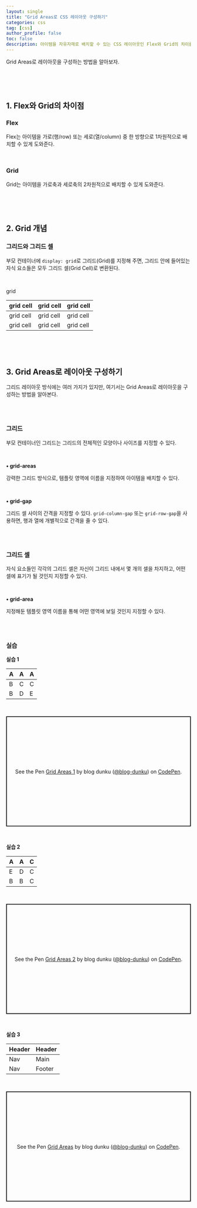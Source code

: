 ```yaml
---
layout: single
title: "Grid Areas로 CSS 레이아웃 구성하기"
categories: css
tag: [css]
author_profile: false
toc: false
description: 아이템을 자유자재로 배치할 수 있는 CSS 레이아웃인 Flex와 Grid의 차이를 알아보고, Grid Areas로 레이아웃을 구성하는 방법을 살펴보겠습니다.
---
```


Grid Areas로 레이아웃을 구성하는 방법을 알아보자.

<br>
<br>
<br>





## 1. Flex와 Grid의 차이점

### Flex
Flex는 아이템을 가로(행/row) 또는 세로(열/column) 중 한 방향으로 1차원적으로 배치할 수 있게 도와준다.

<br>



### Grid
Grid는 아이템을 가로축과 세로축의 2차원적으로 배치할 수 있게 도와준다.

<br>
<br>
<br>





## 2. Grid 개념

### 그리드와 그리드 셀

부모 컨테이너에 `display: grid`로 그리드(Grid)를 지정해 주면, 그리드 안에 들어있는 자식 요소들은 모두 그리드 셀(Grid Cell)로 변환된다.

<br>

grid

| grid cell | grid cell | grid cell |
| ---       | ---       | ---       |
| grid cell | grid cell | grid cell |
| grid cell | grid cell | grid cell |

<br>
<br>
<br>





## 3. Grid Areas로 레이아웃 구성하기

그리드 레이아웃 방식에는 여러 가지가 있지만, 여기서는 Grid Areas로 레이아웃을 구성하는 방법을 알아본다.

<br>
<br>



### 그리드

부모 컨테이너인 그리드는 그리드의 전체적인 모양이나 사이즈를 지정할 수 있다.

<br>

**• grid-areas**

강력한 그리드 방식으로, 템플릿 영역에 이름을 지정하여 아이템을 배치할 수 있다.

<br>

**• grid-gap**

그리드 셀 사이의 간격을 지정할 수 있다. `grid-column-gap` 또는 `grid-row-gap`을 사용하면, 행과 열에 개별적으로 간격을 줄 수 있다.

<br>
<br>



### 그리드 셀

자식 요소들인 각각의 그리드 셀은 자신이 그리드 내에서 몇 개의 셀을 차지하고, 어떤 셀에 표기가 될 것인지 지정할 수 있다.

<br>

**• grid-area**

지정해둔 템플릿 영역 이름을 통해 어떤 영역에 보일 것인지 지정할 수 있다.

<br>
<br>



### 실습

**실습 1**

| A | A | A |
|---|---|---|
| B | C | C |
| B | D | E |

<br>

<p class="codepen" data-height="300" data-default-tab="html,result" data-slug-hash="YzgeyOa" data-user="blog-dunku" style="height: 300px; box-sizing: border-box; display: flex; align-items: center; justify-content: center; border: 2px solid; margin: 1em 0; padding: 1em;">
  <span>See the Pen <a href="https://codepen.io/blog-dunku/pen/YzgeyOa">
  Grid Areas 1</a> by blog dunku (<a href="https://codepen.io/blog-dunku">@blog-dunku</a>)
  on <a href="https://codepen.io">CodePen</a>.</span>
</p>
<script async src="https://cpwebassets.codepen.io/assets/embed/ei.js"></script>

<br>

**실습 2**

| A | A | C |
|---|---|---|
| E | D | C |
| B | B | C |

<br>

<p class="codepen" data-height="300" data-default-tab="html,result" data-slug-hash="xxBYwQr" data-user="blog-dunku" style="height: 300px; box-sizing: border-box; display: flex; align-items: center; justify-content: center; border: 2px solid; margin: 1em 0; padding: 1em;">
  <span>See the Pen <a href="https://codepen.io/blog-dunku/pen/xxBYwQr">
  Grid Areas 2</a> by blog dunku (<a href="https://codepen.io/blog-dunku">@blog-dunku</a>)
  on <a href="https://codepen.io">CodePen</a>.</span>
</p>
<script async src="https://cpwebassets.codepen.io/assets/embed/ei.js"></script>

<br>

**실습 3**

| Header | Header |
| ---    | ---    |
| Nav    | Main   |
| Nav    | Footer |

<br>

<p class="codepen" data-height="300" data-default-tab="html,result" data-slug-hash="MWxQwdR" data-user="blog-dunku" style="height: 300px; box-sizing: border-box; display: flex; align-items: center; justify-content: center; border: 2px solid; margin: 1em 0; padding: 1em;">
  <span>See the Pen <a href="https://codepen.io/blog-dunku/pen/MWxQwdR">
  Grid Areas</a> by blog dunku (<a href="https://codepen.io/blog-dunku">@blog-dunku</a>)
  on <a href="https://codepen.io">CodePen</a>.</span>
</p>
<script async src="https://cpwebassets.codepen.io/assets/embed/ei.js"></script>
